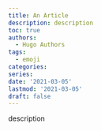 ```yaml
---
title: An Article
description: description
toc: true
authors:
  - Hugo Authors
tags:
  - emoji
categories:
series:
date: '2021-03-05'
lastmod: '2021-03-05'
draft: false
---
```


description

<!--more-->


